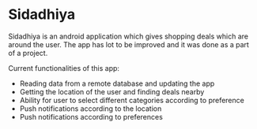 # Sidadhiya
Sidadhiya is an android application which gives shopping deals which are around the user. 
The app has lot to be improved and it was done as a part of a project. 

Current functionalities of this app:
<ul>
  <li>Reading data from a remote database and updating the app</li>
  <li>Getting the location of the user and finding deals nearby</li>
  <li>Ability for user to select different categories according to preference</li>
  <li>Push notifications according to the location</li>
  <li>Push notifications according to preferences</li>
<ul>
